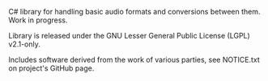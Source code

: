 C# library for handling basic audio formats and conversions between them. Work in progress.


Library is released under the GNU Lesser General Public License (LGPL) v2.1-only.

Includes software derived from the work of various parties, see NOTICE.txt on project's GitHub page.
